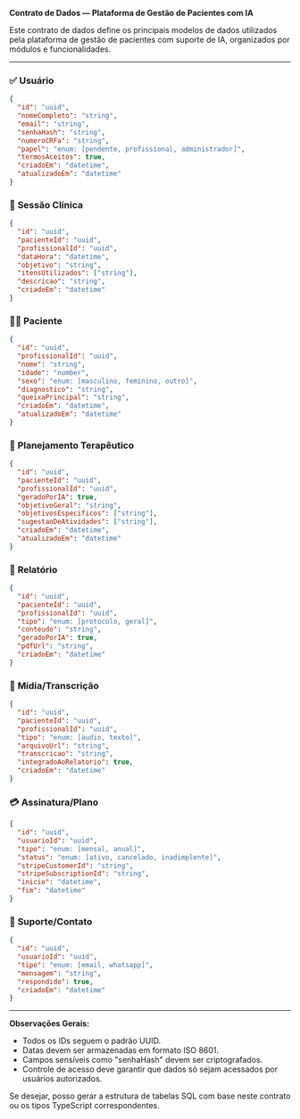 **Contrato de Dados — Plataforma de Gestão de Pacientes com IA**

Este contrato de dados define os principais modelos de dados utilizados pela plataforma de gestão de pacientes com suporte de IA, organizados por módulos e funcionalidades.

---

### ✅ **Usuário**

```json
{
  "id": "uuid",
  "nomeCompleto": "string",
  "email": "string",
  "senhaHash": "string",
  "numeroCRFa": "string",
  "papel": "enum: [pendente, profissional, administrador]",
  "termosAceitos": true,
  "criadoEm": "datetime",
  "atualizadoEm": "datetime"
}
```

### 📅 **Sessão Clínica**

```json
{
  "id": "uuid",
  "pacienteId": "uuid",
  "profissionalId": "uuid",
  "dataHora": "datetime",
  "objetivo": "string",
  "itensUtilizados": ["string"],
  "descricao": "string",
  "criadoEm": "datetime"
}
```

### 🧑‍⚕️ **Paciente**

```json
{
  "id": "uuid",
  "profissionalId": "uuid",
  "nome": "string",
  "idade": "number",
  "sexo": "enum: [masculino, feminino, outro]",
  "diagnostico": "string",
  "queixaPrincipal": "string",
  "criadoEm": "datetime",
  "atualizadoEm": "datetime"
}
```

### 🔄 **Planejamento Terapêutico**

```json
{
  "id": "uuid",
  "pacienteId": "uuid",
  "profissionalId": "uuid",
  "geradoPorIA": true,
  "objetivoGeral": "string",
  "objetivosEspecificos": ["string"],
  "sugestaoDeAtividades": ["string"],
  "criadoEm": "datetime",
  "atualizadoEm": "datetime"
}
```

### 📄 **Relatório**

```json
{
  "id": "uuid",
  "pacienteId": "uuid",
  "profissionalId": "uuid",
  "tipo": "enum: [protocolo, geral]",
  "conteudo": "string",
  "geradoPorIA": true,
  "pdfUrl": "string",
  "criadoEm": "datetime"
}
```

### 📃 **Mídia/Transcrição**

```json
{
  "id": "uuid",
  "pacienteId": "uuid",
  "profissionalId": "uuid",
  "tipo": "enum: [audio, texto]",
  "arquivoUrl": "string",
  "transcricao": "string",
  "integradoAoRelatorio": true,
  "criadoEm": "datetime"
}
```

### 💳 **Assinatura/Plano**

```json
{
  "id": "uuid",
  "usuarioId": "uuid",
  "tipo": "enum: [mensal, anual]",
  "status": "enum: [ativo, cancelado, inadimplente]",
  "stripeCustomerId": "string",
  "stripeSubscriptionId": "string",
  "inicio": "datetime",
  "fim": "datetime"
}
```

### 📢 **Suporte/Contato**

```json
{
  "id": "uuid",
  "usuarioId": "uuid",
  "tipo": "enum: [email, whatsapp]",
  "mensagem": "string",
  "respondido": true,
  "criadoEm": "datetime"
}
```

---

**Observações Gerais:**

* Todos os IDs seguem o padrão UUID.
* Datas devem ser armazenadas em formato ISO 8601.
* Campos sensíveis como "senhaHash" devem ser criptografados.
* Controle de acesso deve garantir que dados só sejam acessados por usuários autorizados.

Se desejar, posso gerar a estrutura de tabelas SQL com base neste contrato ou os tipos TypeScript correspondentes.
